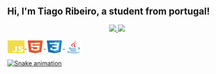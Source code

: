 ## Hi, I'm Tiago Ribeiro, a student from portugal!
<div align="center">
  <a href="https://github.com/TiagoRibeiro02">
  <img height="180em" src="https://github-readme-stats.vercel.app/api?username=TiagoRibeiro02&show_icons=true&theme=dark&include_all_commits=true&count_private=true"/>
  <img height="145em" src="https://github-readme-stats.vercel.app/api/top-langs/?username=TiagoRibeiro02&layout=compact&langs_count=7&theme=dark"/>
</div>
<div style="display: inline_block"><br>
  <img align="center" alt="Tiago-Js" height="30" width="40" src="https://raw.githubusercontent.com/devicons/devicon/master/icons/javascript/javascript-plain.svg">
  <img align="center" alt="Tiago-HTML" height="30" width="40" src="https://raw.githubusercontent.com/devicons/devicon/master/icons/html5/html5-original.svg">
  <img align="center" alt="Tiago-CSS" height="30" width="40" src="https://raw.githubusercontent.com/devicons/devicon/master/icons/css3/css3-original.svg">
  <img align="center" alt="Tiago-Java" height="30" width="40" src="https://raw.githubusercontent.com/devicons/devicon/master/icons/java/java-original.svg">
</div>


![Snake animation](https://github.com/TiagoRibeiro02/TiagoRibeiro02/blob/output/github-contribution-grid-snake.svg)
